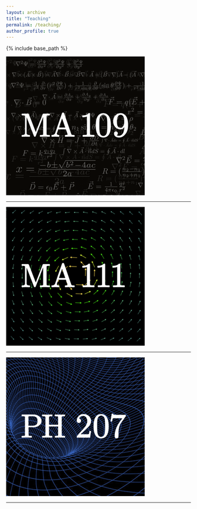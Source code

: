```yaml
---
layout: archive
title: "Teaching"
permalink: /teaching/
author_profile: true
---
```


{% include base_path %}

[![109.png](/images/109.png)](/ma109)

---

[![111.png](/images/111.png)](/ma111)

---

[![207.png](/images/207.png)](/ph207)

---
